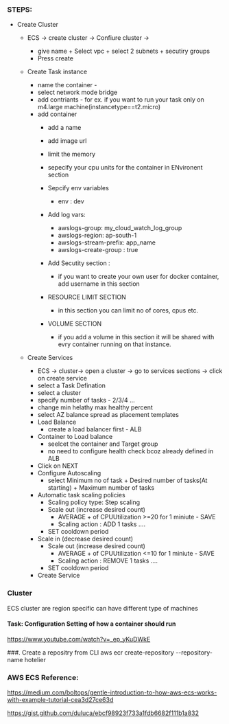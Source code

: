 ### STEPS:
  - Create Cluster
  	- ECS -> create cluster -> Confiure cluster -> 
		- give name + Select vpc + select 2 subnets + secutiry groups 
		- Press create 
		
	- Create Task instance
	    - name the container - 
		- select network mode bridge
		- add contriants - for ex.  if you want to run your task only on m4.large machine(instancetype==t2.micro)
		- add container
			- add a name 
			- add image url
			- limit the memory 
			- sepecify your cpu units for the container in ENvironent section
			- Sepcify env variables
				- env : dev
			- Add log vars:
				- awslogs-group: my_cloud_watch_log_group
				- awslogs-region: ap-south-1
				- awslogs-stream-prefix: app_name
				- awslogs-create-group : true
				
			- Add Secutity section : 
				- if you want to create your own user for docker container, add username in this section
			- RESOURCE LIMIT SECTION
				- in this section you can limit no of cores, cpus etc.
			- VOLUME SECTION
				- if you add a volume in this section it will be shared with evry container running on that instance.
				
	- Create Services
 		- ECS -> cluster-> open a cluster -> go to services sections -> click on create service
		- select a Task Defination
		- select a cluster
		- specify number of tasks - 2/3/4 ...
		- change min helathy max healthy percent
		- select AZ balance spread  as placement templates
		- Load Balance
			- create a load balancer first - ALB
		- Container to Load balance
			- seelcet the container and Target group 
			- no need to configure health check bcoz already defined in ALB
		- Click on NEXT
		- Configure Autoscaling
			- select Minimum no of task + Desired number of tasks(At starting) + Maximum number of tasks
		- Automatic task scaling policies
			- Scaling policy type: Step scaling
			- Scale out (increase desired count)
				- AVERAGE + of CPUUtilization >=20 for 1 miniute - SAVE
				- Scaling action : ADD 1 tasks ....
			- SET cooldown period
		- Scale in (decrease desired count)
			- Scale out (increase desired count)
				- AVERAGE + of CPUUtilization <=10 for 1 miniute - SAVE
				- Scaling action : REMOVE 1 tasks ....
			- SET cooldown period
		- Create Service 
 

### Cluster
ECS cluster are region specific
can have different type of machines

#### Task: Configuration Setting of how a container should run

https://www.youtube.com/watch?v=_ep_yKuDWkE


###.  Create a repositry from CLI
aws ecr create-repository --repository-name hotelier

 
### AWS ECS Reference:

https://medium.com/boltops/gentle-introduction-to-how-aws-ecs-works-with-example-tutorial-cea3d27ce63d

https://gist.github.com/duluca/ebcf98923f733a1fdb6682f111b1a832

 